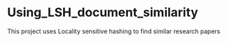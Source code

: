 # Using_LSH_document_similarity
This project uses Locality sensitive hashing to find similar research papers
